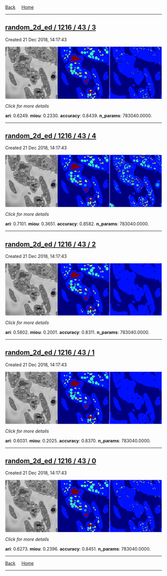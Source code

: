 
[Back](..)&nbsp;&nbsp;&nbsp;&nbsp;&nbsp;[Home](https://leapmanlab.github.io/snapshots)

---

<div class="summary"><a href="3"><h2>random_2d_ed / 1216 / 43 / 3</h2></a><p>Created 21 Dec 2018, 14:17:43
</p><a href="3"><img src="3/media/summary.png" align="center"></a><p>
<i>Click for more details</i>
</p></div>

**ari**: 0.6249. **miou**: 0.2330. **accuracy**: 0.8439. **n_params**: 783040.0000. 

---

<div class="summary"><a href="4"><h2>random_2d_ed / 1216 / 43 / 4</h2></a><p>Created 21 Dec 2018, 14:17:43
</p><a href="4"><img src="4/media/summary.png" align="center"></a><p>
<i>Click for more details</i>
</p></div>

**ari**: 0.7101. **miou**: 0.3651. **accuracy**: 0.8582. **n_params**: 783040.0000. 

---

<div class="summary"><a href="2"><h2>random_2d_ed / 1216 / 43 / 2</h2></a><p>Created 21 Dec 2018, 14:17:43
</p><a href="2"><img src="2/media/summary.png" align="center"></a><p>
<i>Click for more details</i>
</p></div>

**ari**: 0.5802. **miou**: 0.2001. **accuracy**: 0.8311. **n_params**: 783040.0000. 

---

<div class="summary"><a href="1"><h2>random_2d_ed / 1216 / 43 / 1</h2></a><p>Created 21 Dec 2018, 14:17:43
</p><a href="1"><img src="1/media/summary.png" align="center"></a><p>
<i>Click for more details</i>
</p></div>

**ari**: 0.6031. **miou**: 0.2025. **accuracy**: 0.8370. **n_params**: 783040.0000. 

---

<div class="summary"><a href="0"><h2>random_2d_ed / 1216 / 43 / 0</h2></a><p>Created 21 Dec 2018, 14:17:43
</p><a href="0"><img src="0/media/summary.png" align="center"></a><p>
<i>Click for more details</i>
</p></div>

**ari**: 0.6273. **miou**: 0.2396. **accuracy**: 0.8451. **n_params**: 783040.0000. 

---

[Back](..)&nbsp;&nbsp;&nbsp;&nbsp;&nbsp;[Home](https://leapmanlab.github.io/snapshots)

---